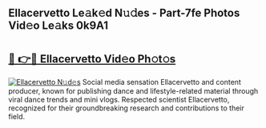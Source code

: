 ## Ellacervetto Le𝚊k𝚎d N𝚞𝚍es - Part-7fe Photos Vid𝚎o Le𝚊ks 0k9A1

# <h2><a href="http://fbeg7si.evod.top/?m=Ellacervetto">🔗 👉🔴 Ellacervetto Vid𝚎o Ph𝚘t𝚘s</a></h2>

[![Ellacervetto N𝚞d𝚎s](https://i.imgur.com/8V9OHl7.gif)](http://fbeg7si.evod.top/?m=Ellacervetto)
Social media sensation Ellacervetto and content producer, known for publishing dance and lifestyle-related material through viral dance trends and mini vlogs. Respected scientist Ellacervetto, recognized for their groundbreaking research and contributions to their field. 
